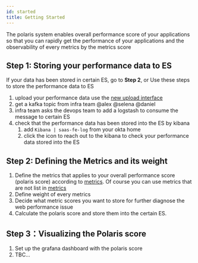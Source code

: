 ```yaml
---
id: started
title: Getting Started
---
```


The polaris system enables overall performance score of your applications so that you can rapidly get the performance of your applications and the observability of every metrics by the metrics score 

## Step 1: Storing your performance data to ES

If your data has been stored in certain ES, go to **Step 2**, or Use these steps to store the performance data to ES 
1. upload your performance data use the [new upload interface](https://docs.fe.devfdg.net/docs/infra/cloud-native/Project/Universal-sensor-data/quickStart)
2. get a kafka topic from infra team @alex @selena @daniel
3. infra team asks the devops team to add a logstash to consume the message to certain ES 
4. check that the performance data has been stored into the ES by kibana
   1. add `Kibana | saas-fe-log` from your okta home
   2. click the icon to reach out to the kibana to check your performance data stored into the ES

## Step 2: Defining the Metrics and its weight

1. Define the metrics that applies to your overall performance score (polaris score) according to [metrics](https://docs.fe.devfdg.net/docs/infra/cloud-native/Project/Polaris/metrics). Of course you can use metrics that are not list in [metrics](https://docs.fe.devfdg.net/docs/infra/cloud-native/Project/Polaris/metrics) 
2. Define weight of every metrics
3. Decide what metric scores you want to store for further diagnose the web performance issue
4. Calculate the polaris score and store them into the certain ES.

## Step 3：Visualizing the Polaris score

1. Set up the grafana dashboard with the polaris score
2. TBC...
